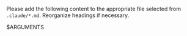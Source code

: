Please add the following content to the appropriate file selected from `.claude/*.md`.
Reorganize headings if necessary.

$ARGUMENTS
